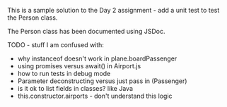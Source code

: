 This is a sample solution to the Day 2 assignment - add a unit test to test the Person class.

The Person class has been documented using JSDoc.

TODO - stuff I am confused with:
  * why instanceof doesn't work in plane.boardPassenger
  * using promises versus await() in Airport.js
  * how to run tests in debug mode
  * Parameter deconstructing versus just pass in (Passenger)
  * is it ok to list fields in classes? like Java
  * this.constructor.airports - don't understand this logic
